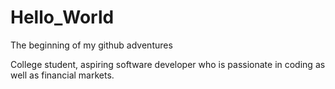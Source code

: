 # Hello_World
The beginning of my github adventures

College student, aspiring software developer who is passionate in coding as well as financial markets.
